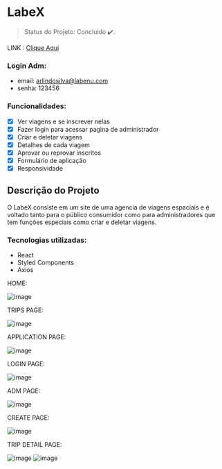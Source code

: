 # LabeX

> Status do Projeto: Concluido :heavy_check_mark:.

LINK : [Clique Aqui](https://perroni-labex.surge.sh)

### Login Adm:
- email: arlindosilva@labenu.com
- senha: 123456

### Funcionalidades:

- [x] Ver viagens e se inscrever nelas
- [x] Fazer login para acessar pagina de administrador
- [x] Criar e deletar viagens
- [x] Detalhes de cada viagem
- [x] Aprovar ou reprovar inscritos
- [x] Formulário de aplicação
- [x] Responsividade

## Descrição do Projeto
<p>O LabeX consiste em um site de uma agencia de viagens espaciais e é voltado tanto para o público consumidor como para administradores que tem funções especiais como criar e deletar viagens. </p>

### Tecnologias utilizadas:

- React
- Styled Components
- Axios

HOME:

![image](https://user-images.githubusercontent.com/104537653/179372351-1b3c4a72-2706-4f1d-a372-872a72a3aa95.png)

TRIPS PAGE:

![image](https://user-images.githubusercontent.com/104537653/179372360-28372848-5eed-4f38-b3f2-72b63e1c6639.png)

APPLICATION PAGE:

![image](https://user-images.githubusercontent.com/104537653/179372367-05b4e1c0-b484-461a-9ffd-94a9f3ccc8ee.png)

LOGIN PAGE:

![image](https://user-images.githubusercontent.com/104537653/179372404-679630fb-87e1-49bd-94f9-d7df66d6d055.png)

ADM PAGE:

![image](https://user-images.githubusercontent.com/104537653/179372448-eedc0fa8-917e-40e2-9025-45929483eb1d.png)

CREATE PAGE:

![image](https://user-images.githubusercontent.com/104537653/179372491-139aa148-0476-4c8c-92f8-449f972b6d92.png)


TRIP DETAIL PAGE:

![image](https://user-images.githubusercontent.com/104537653/179372462-5622366b-cdf7-4d04-bdb3-33c3e271c529.png)
![image](https://user-images.githubusercontent.com/104537653/179372477-45d677a5-fa36-42ab-aa17-b603ef1600bd.png)





